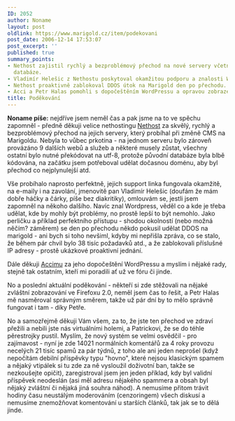 ```yaml
---
ID: 2052
author: Noname
layout: post
oldlink: https://www.marigold.cz/item/podekovani
post_date: 2006-12-14 17:53:07
post_excerpt: ''
published: true
summary_points:
- Nethost zajistil rychlý a bezproblémový přechod na nové servery včetně překódování
  databáze.
- Vladimír Helešic z Nethostu poskytoval okamžitou podporu a znalosti WordPressu.
- Nethost proaktivně zablokoval DDOS útok na Marigold den po přechodu.
- Acci a Petr Halas pomohli s dopočeštěním WordPressu a opravou zobrazení ve Firefoxu.
title: Poděkování
---
```


<texy><strong>Noname píše:</strong> nejdříve jsem neměl čas a pak jsme na to ve spěchu zapomněl - předně děkuji velice nethostingu <a href="http://nethost.cz">Nethost</a> za skvělý, rychlý a bezproblémový přechod na jejich servery, který probíhal při změně CMS na Marigoldu. Nebyla to vůbec prkotina - na jednom serveru bylo zároveň provázáno 9 dalších webů a služeb a některé musely zůstat, všechny ostatní bylo nutné překódovat na utf-8, protože původní databáze byla blbě kódována, na začátku jsem potřeboval udělat dočasnou doménu, aby byl přechod co nejplynulejší atd.

Vše probíhalo naprosto perfektně, jejich support linka fungovala okamžitě, na e-maily i na zavolání, jmenovitě pan Vladimír Helešic (doufám že mám dobře háčky a čárky, píše bez diakritiky), omlouvám se, jestli jsem zapomněl na někoho dalšího. Navíc znal Wordpress, věděl co a kde je třeba udělat, kde by mohly být problémy, no prostě lepší to být nemohlo. Jako perličku a příklad perfektního přístupu - shodou okolností (nebo možná něčím? záměrem) se den po přechodu někdo pokusil udělat DDOS na marigold - ani bych si toho nevšiml, kdyby mi nepřišla zpráva, co se stalo, že během pár chvil bylo 38 tisíc požadavků atd., a že zablokovali příslušné IP adresy - prostě ukázkové proaktivní jednání.

Dále děkuji <a href="http://acci.wz.cz/">Accimu</a> za jeho dopočeštění WordPressu a myslím i nějaké rady, stejně tak ostatním, kteří mi poradili ať už ve fóru či jinde.

No a poslední aktuální poděkování - někteří si zde stěžovali na nějaké zvláštní zobrazování ve Firefoxu 2.0, neměl jsem čas to řešit, a Petr Halas mě nasměroval správným směrem, takže už pár dní by to mělo správně fungovat i tam - díky Petře.

No a samozřejmě děkuji Vám všem, za to, že jste ten přechod ve zdraví přežili a nebili jste nás virtuálními holemi, a Patrickovi, že se do téhle pěrestrojky pustil. Myslím, že nový systém se velmi osvědčil - pro zajímavost - nyní je zde 14021 normálních komentářů za 4 roky provozu necelých 21 tisíc spamů za pár týdnů, z toho ale ani jeden neprošel (když nepočítám debilní příspěvky typu "hovno", které nejsou klasickým spamem a nějaký vtipálek si tu zde za ně vysloužil doživotní ban, takže se nezkoušejte opičit), zaregistroval jsem jen jeden příklad, kdy byl validní příspěvek neodeslán (asi měl adresu nějakého spammera a obsah byl nějaký zvláštní či nějaká jiná souhra náhod). A nemusíme přitom trávit hodiny času neustálým moderováním (cenzoringem) všech diskusí a nemusíme znemožňovat komentování u starších článků, tak jak se to dělá jinde.